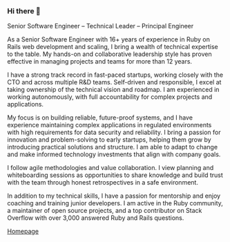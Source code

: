 ### Hi there 👋

Senior Software Engineer – Technical Leader – Principal Engineer

As a Senior Software Engineer with 16+ years of experience in Ruby on Rails web development and scaling, I bring a wealth of technical expertise to the table. My hands-on and collaborative leadership style has proven effective in managing projects and teams for more than 12 years.

I have a strong track record in fast-paced startups, working closely with the CTO and across multiple R&D teams. Self-driven and responsible, I excel at taking ownership of the technical vision and roadmap. I am experienced in working autonomously, with full accountability for complex projects and applications.

My focus is on building reliable, future-proof systems, and I have experience maintaining complex applications in regulated environments with high requirements for data security and reliability. I bring a passion for innovation and problem-solving to early startups, helping them grow by introducing practical solutions and structure. I am able to adapt to change and make informed technology investments that align with company goals.

I follow agile methodologies and value collaboration. I view planning and whiteboarding sessions as opportunities to share knowledge and build trust with the team through honest retrospectives in a safe environment.

In addition to my technical skills, I have a passion for mentorship and enjoy coaching and training junior developers. I am active in the Ruby community, a maintainer of open source projects, and a top contributor on Stack Overflow with over 3,000 answered Ruby and Rails questions. 

[Homepage](http://www.spickermann.com/)
